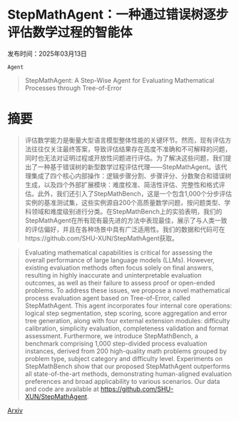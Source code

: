 # StepMathAgent：一种通过错误树逐步评估数学过程的智能体

发布时间：2025年03月13日

`Agent`

> StepMathAgent: A Step-Wise Agent for Evaluating Mathematical Processes through Tree-of-Error

# 摘要

> 评估数学能力是衡量大型语言模型整体性能的关键环节。然而，现有评估方法往往仅关注最终答案，导致评估结果存在高度不准确和不可解释的问题，同时也无法对证明过程或开放性问题进行评估。为了解决这些问题，我们提出了一种基于错误树的新型数学过程评估代理——StepMathAgent。该代理集成了四个核心内部操作：逻辑步骤分割、步骤评分、分数聚合和错误树生成，以及四个外部扩展模块：难度校准、简洁性评估、完整性和格式评估。此外，我们还引入了StepMathBench，这是一个包含1,000个分步评估实例的基准测试集，这些实例源自200个高质量数学问题，按问题类型、学科领域和难度级别进行分类。在StepMathBench上的实验表明，我们的StepMathAgent在所有现有最先进的方法中表现最佳，展示了与人类一致的评估偏好，并且在各种场景中具有广泛适用性。我们的数据和代码可在https://github.com/SHU-XUN/StepMathAgent获取。

> Evaluating mathematical capabilities is critical for assessing the overall performance of large language models (LLMs). However, existing evaluation methods often focus solely on final answers, resulting in highly inaccurate and uninterpretable evaluation outcomes, as well as their failure to assess proof or open-ended problems. To address these issues, we propose a novel mathematical process evaluation agent based on Tree-of-Error, called StepMathAgent. This agent incorporates four internal core operations: logical step segmentation, step scoring, score aggregation and error tree generation, along with four external extension modules: difficulty calibration, simplicity evaluation, completeness validation and format assessment. Furthermore, we introduce StepMathBench, a benchmark comprising 1,000 step-divided process evaluation instances, derived from 200 high-quality math problems grouped by problem type, subject category and difficulty level. Experiments on StepMathBench show that our proposed StepMathAgent outperforms all state-of-the-art methods, demonstrating human-aligned evaluation preferences and broad applicability to various scenarios. Our data and code are available at https://github.com/SHU-XUN/StepMathAgent.

[Arxiv](https://arxiv.org/abs/2503.10105)